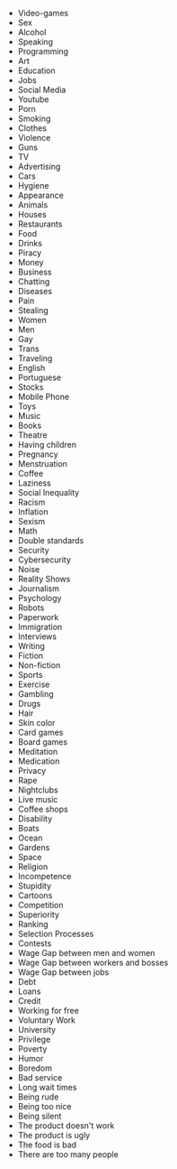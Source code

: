 - Video-games
- Sex
- Alcohol
- Speaking
- Programming
- Art
- Education
- Jobs
- Social Media
- Youtube
- Porn
- Smoking
- Clothes
- Violence
- Guns
- TV
- Advertising
- Cars
- Hygiene
- Appearance
- Animals
- Houses
- Restaurants
- Food
- Drinks
- Piracy
- Money
- Business
- Chatting
- Diseases
- Pain
- Stealing
- Women
- Men
- Gay
- Trans
- Traveling
- English
- Portuguese
- Stocks
- Mobile Phone
- Toys
- Music
- Books
- Theatre
- Having children
- Pregnancy
- Menstruation
- Coffee
- Laziness
- Social Inequality
- Racism
- Inflation
- Sexism
- Math
- Double standards
- Security
- Cybersecurity
- Noise
- Reality Shows
- Journalism
- Psychology
- Robots
- Paperwork
- Immigration
- Interviews
- Writing
- Fiction
- Non-fiction
- Sports
- Exercise
- Gambling
- Drugs
- Hair
- Skin color
- Card games
- Board games
- Meditation
- Medication
- Privacy
- Rape
- Nightclubs
- Live music
- Coffee shops
- Disability
- Boats
- Ocean
- Gardens
- Space
- Religion
- Incompetence
- Stupidity
- Cartoons
- Competition
- Superiority
- Ranking
- Selection Processes
- Contests
- Wage Gap between men and women
- Wage Gap between workers and bosses
- Wage Gap between jobs
- Debt
- Loans
- Credit
- Working for free
- Voluntary Work
- University
- Privilege
- Poverty
- Humor
- Boredom
- Bad service
- Long wait times
- Being rude
- Being too nice
- Being silent
- The product doesn't work
- The product is ugly
- The food is bad
- There are too many people